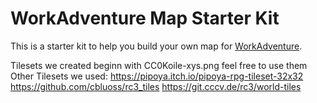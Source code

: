 # WorkAdventure Map Starter Kit

This is a starter kit to help you build your own map for [WorkAdventure](https://workadventu.re).

Tilesets we created beginn with CC0Koile-xys.png feel free to use them
Other Tilesets we used:
https://pipoya.itch.io/pipoya-rpg-tileset-32x32
https://github.com/cbluoss/rc3_tiles
https://git.cccv.de/rc3/world-tiles
